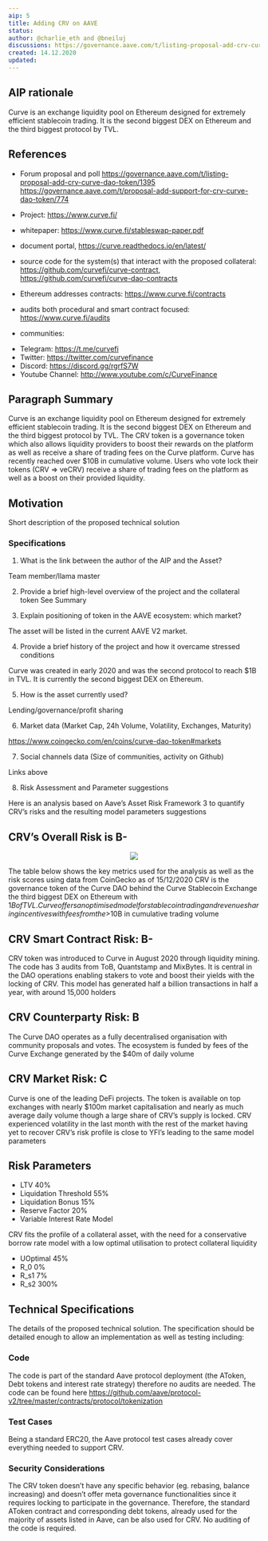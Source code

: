```yaml
---
aip: 5
title: Adding CRV on AAVE
status: 
author: @charlie_eth and @bneiluj
discussions: https://governance.aave.com/t/listing-proposal-add-crv-curve-dao-token/1395
created: 14.12.2020
updated: 
---
```


## AIP rationale

Curve is an exchange liquidity pool on Ethereum designed for extremely efficient stablecoin trading. It is the second biggest DEX on Ethereum and the third biggest protocol by TVL.

## References 

- Forum proposal and poll 
https://governance.aave.com/t/listing-proposal-add-crv-curve-dao-token/1395
https://governance.aave.com/t/proposal-add-support-for-crv-curve-dao-token/774

- Project: https://www.curve.fi/
- whitepaper: https://www.curve.fi/stableswap-paper.pdf
- document portal, 
https://curve.readthedocs.io/en/latest/
- source code for the system(s) that interact with the proposed collateral: https://github.com/curvefi/curve-contract, https://github.com/curvefi/curve-dao-contracts
- Ethereum addresses contracts: https://www.curve.fi/contracts
- audits both procedural and smart contract focused: https://www.curve.fi/audits
- communities:

* Telegram: https://t.me/curvefi
* Twitter: https://twitter.com/curvefinance
* Discord: https://discord.gg/rgrfS7W
* Youtube Channel: http://www.youtube.com/c/CurveFinance

## Paragraph Summary 

Curve is an exchange liquidity pool on Ethereum designed for extremely efficient stablecoin trading. It is the second biggest DEX on Ethereum and the third biggest protocol by TVL.
The CRV token is a governance token which also allows liquidity providers to boost their rewards on the platform as well as receive a share of trading fees on the Curve platform. Curve has recently reached over $10B in cumulative volume.
Users who vote lock their tokens (CRV => veCRV) receive a share of trading fees on the platform as well as a boost on their provided liquidity.

## Motivation 
Short description of the proposed technical solution

### Specifications 

1. What is the link between the author of the AIP and the Asset? 

Team member/llama master

2. Provide a brief high-level overview of the project and the collateral token 
See Summary

3. Explain positioning of token in the AAVE ecosystem: which market? 

The asset will be listed in the current AAVE V2 market.

4. Provide a brief history of the project and how it overcame stressed conditions 

Curve was created in early 2020 and was the second protocol to reach $1B in TVL. It is currently the second biggest DEX on Ethereum.

5. How is the asset currently used? 

Lending/governance/profit sharing

6. Market data (Market Cap, 24h Volume, Volatility, Exchanges, Maturity) 

https://www.coingecko.com/en/coins/curve-dao-token#markets

7. Social channels data (Size of communities, activity on Github) 

Links above

8. Risk Assessment and Parameter suggestions 

Here is an analysis based on Aave’s Asset Risk Framework 3 to quantify CRV’s risks and the resulting model parameters suggestions

## CRV’s Overall Risk is B-

<p align="center">
  <img src="https://aws1.discourse-cdn.com/standard21/uploads/aave/original/1X/a381a8ece9bf0c2bba9b971856320c4d0e5815b4.png" />
</p>

The table below shows the key metrics used for the analysis as well as the risk scores using data from CoinGecko as of 15/12/2020
CRV is the governance token of the Curve DAO behind the Curve Stablecoin Exchange the third biggest DEX on Ethereum with $1B of TVL. Curve offers an optimised model for stablecoin trading and revenue sharing incentives with fees from the >$10B in cumulative trading volume

## CRV Smart Contract Risk: B-
CRV token was introduced to Curve in August 2020 through liquidity mining. The code has 3 audits from ToB, Quantstamp and MixBytes. It is central in the DAO operations enabling stakers to vote and boost their yields with the locking of CRV. This model has generated half a billion transactions in half a year, with around 15,000 holders

## CRV Counterparty Risk: B
The Curve DAO operates as a fully decentralised organisation with community proposals and votes. The ecosystem is funded by fees of the Curve Exchange generated by the $40m of daily volume

## CRV Market Risk: C
Curve is one of the leading DeFi projects. The token is available on top exchanges with nearly $100m market capitalisation and nearly as much average daily volume though a large share of CRV’s supply is locked. CRV experienced volatility in the last month with the rest of the market having yet to recover
CRV’s risk profile is close to YFI’s leading to the same model parameters

## Risk Parameters

- LTV 40%
- Liquidation Threshold 55%
- Liquidation Bonus 15%
- Reserve Factor 20%
- Variable Interest Rate Model

CRV fits the profile of a collateral asset, with the need for a conservative borrow rate model with a low optimal utilisation to protect collateral liquidity

- UOptimal 45%
- R_0 0%
- R_s1 7%
- R_s2 300%

## Technical Specifications  

The details of the proposed technical solution. The specification should be detailed enough to allow  an implementation as well as testing including: 

### Code 
The code is part of the standard Aave protocol deployment (the AToken, Debt tokens and interest rate strategy) therefore no audits are needed. The code can be found here https://github.com/aave/protocol-v2/tree/master/contracts/protocol/tokenization

### Test Cases 
Being a standard ERC20, the Aave protocol test cases already cover everything needed to support CRV.

### Security Considerations
The CRV token doesn’t have any specific behavior (eg. rebasing, balance increasing) and doesn’t offer meta governance functionalities since it requires locking to participate in the governance. Therefore, the standard AToken contract and corresponding debt tokens, already used for the majority of assets listed in Aave, can be also used for CRV. No auditing of the code is required.

